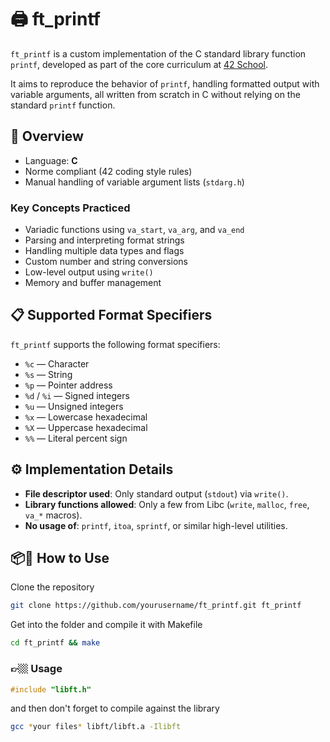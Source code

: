 # 🖨️ ft_printf

`ft_printf` is a custom implementation of the C standard library function `printf`, developed as part of the core curriculum at [42 School](https://42.fr/en/homepage/).

It aims to reproduce the behavior of `printf`, handling formatted output with variable arguments, all written from scratch in C without relying on the standard `printf` function.


## 🔧 Overview

- Language: **C**  
- Norme compliant (42 coding style rules)  
- Manual handling of variable argument lists (`stdarg.h`)


### Key Concepts Practiced

- Variadic functions using `va_start`, `va_arg`, and `va_end`  
- Parsing and interpreting format strings  
- Handling multiple data types and flags  
- Custom number and string conversions  
- Low-level output using `write()`  
- Memory and buffer management


## 📋 Supported Format Specifiers

`ft_printf` supports the following format specifiers:

- `%c` — Character  
- `%s` — String  
- `%p` — Pointer address  
- `%d` / `%i` — Signed integers  
- `%u` — Unsigned integers  
- `%x` — Lowercase hexadecimal  
- `%X` — Uppercase hexadecimal  
- `%%` — Literal percent sign


## ⚙️ Implementation Details

- **File descriptor used**: Only standard output (`stdout`) via `write()`.  
- **Library functions allowed**: Only a few from Libc (`write`, `malloc`, `free`, `va_*` macros).  
- **No usage of**: `printf`, `itoa`, `sprintf`, or similar high-level utilities.



## 📦🚀 How to Use
Clone the repository
```bash
git clone https://github.com/yourusername/ft_printf.git ft_printf
```
Get into the folder and compile it with Makefile
```bash
cd ft_printf && make
```

### 👉🏼 Usage
```C
#include "libft.h"
```
and then don't forget to compile against the library
```Bash
gcc *your files* libft/libft.a -Ilibft
```
